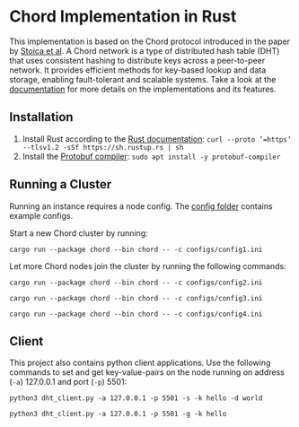 # Chord Implementation in Rust

This implementation is based on the Chord protocol introduced in the paper by [Stoica et al](https://ieeexplore.ieee.org/abstract/document/1180543/). A Chord network is a type of distributed hash table (DHT) that uses consistent hashing to distribute keys across a peer-to-peer network.  It provides efficient methods for key-based lookup and data storage, enabling fault-tolerant and scalable systems. Take a look at the [documentation](docs/finalDocumentation.pdf) for more details on the implementations and its features.

## Installation

1. Install Rust according to the [Rust documentation](https://www.rust-lang.org/tools/install): `curl --proto ’=https’ --tlsv1.2 -sSf https://sh.rustup.rs | sh`
2. Install the [Protobuf compiler](https://grpc.io/docs/protoc-installation/): `sudo apt install -y protobuf-compiler`


## Running a Cluster
Running an instance requires a node config.
The [config folder](configs) contains example configs.

Start a new Chord cluster by running:

`cargo run --package chord --bin chord -- -c configs/config1.ini`

Let more Chord nodes join the cluster by running the following commands:

`cargo run --package chord --bin chord -- -c configs/config2.ini`

`cargo run --package chord --bin chord -- -c configs/config3.ini`

`cargo run --package chord --bin chord -- -c configs/config4.ini`

## Client
This project also contains python client applications.
Use the following commands to set and get key-value-pairs on the node running on address (`-a`) 127.0.0.1 and port (`-p`) 5501:

`python3 dht_client.py -a 127.0.0.1 -p 5501 -s -k hello -d world`

`python3 dht_client.py -a 127.0.0.1 -p 5501 -g -k hello`

